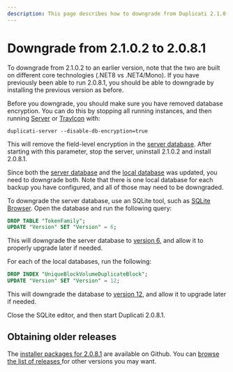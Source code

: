```yaml
---
description: This page describes how to downgrade from Duplicati 2.1.0.2 to 2.0.8.1
---
```


# Downgrade from 2.1.0.2 to 2.0.8.1

To downgrade from 2.1.0.2 to an earlier version, note that the two are built on different core technologies (.NET8 vs .NET4/Mono). If you have previously been able to run 2.0.8.1, you should be able to downgrade by installing the previous version as before.

Before you downgrade, you should make sure you have removed database encryption. You can do this by stopping all running instances, and then running [Server](../../duplicati-programs/server.md) or [TrayIcon](../../duplicati-programs/trayicon.md) with:

```
duplicati-server --disable-db-encryption=true
```

This will remove the field-level encryption in the [server database](../../detailed-descriptions/the-server-database.md). After starting with this parameter, stop the server, uninstall 2.1.0.2 and install 2.0.8.1.

Since both the [server database](../../detailed-descriptions/the-server-database.md) and the [local database](../../detailed-descriptions/the-local-database.md) was updated, you need to downgrade both. Note that there is one local database for each backup you have configured, and all of those may need to be downgraded.

To downgrade the server database, use an SQLite tool, such as [SQLite Browser](https://sqlitebrowser.org/). Open the database and run the following query:

```sql
DROP TABLE "TokenFamily";
UPDATE "Version" SET "Version" = 6;
```

This will downgrade the server database to [version 6](../../technical-details/database-versions.md#server-database), and allow it to properly upgrade later if needed.

For each of the local databases, run the following:

```sql
DROP INDEX "UniqueBlockVolumeDuplicateBlock";
UPDATE "Version" SET "Version" = 12;
```

This will downgrade the database to [version 12](../../technical-details/database-versions.md#local-database), and allow it to upgrade later if needed.

Close the SQLite editor, and then start Duplicati 2.0.8.1.

## Obtaining older releases

The [installer packages for 2.0.8.1](https://github.com/duplicati/duplicati/releases/tag/v2.0.8.1-2.0.8.1_beta_2024-05-07) are available on Github. You can [browse the list of releases ](https://github.com/duplicati/duplicati/releases)for other versions you may want.

